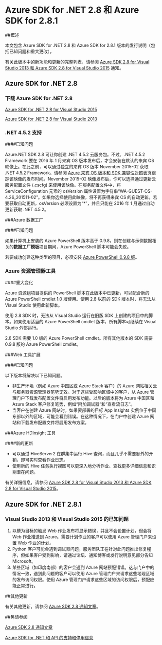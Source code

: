 
<properties 
   pageTitle="Azure SDK for .NET 2.8 发行说明" 
   description="Azure SDK for .NET 2.8 发行说明" 
   services="app-service\web" 
   documentationCenter=".net" 
   authors="Juliako" 
   manager="dwrede" 
   editor=""/>

<tags
	ms.service="app-service"
	ms.date="11/30/2015"
	wacn.date="01/29/2016"/>

# Azure SDK for .NET 2.8 和 Azure SDK for 2.8.1

##概述
 
本文包含 Azure SDK for .NET 2.8 和 Azure SDK for 2.8.1 版本的发行说明（包括已知问题和重大更改）。

有关此版本中的新功能和更新的完整列表，请参阅 [Azure SDK 2.8 for Visual Studio 2013 和 Azure SDK 2.8 for Visual Studio 2015](https://azure.microsoft.com/zh-cn/blog/announcing-the-azure-sdk-2-8-for-net/) 通知。

##  Azure SDK for .NET 2.8

### 下载 Azure SDK for .NET 2.8

[Azure SDK for .NET 2.8 for Visual Studio 2015](http://go.microsoft.com/fwlink/?LinkId=699285)

[Azure SDK for .NET 2.8 for Visual Studio 2013](http://go.microsoft.com/fwlink/?LinkId=699287)
 
### .NET 4.5.2 支持 

####已知问题

Azure.NET SDK 2.8 可让你创建 .NET 4.5.2 云服务包。不过，.NET 4.5.2 Framework 要在 2016 年 1 月来宾 OS 版本发布后，才会安装在默认的来宾 OS 映像上。在此之前，可以通过独立的来宾 OS 版本 November 2015-02 获取 .NET 4.5.2 Framework。请参阅 [Azure 来宾 OS 版本和 SDK 兼容性对照表](/documentation/articles/cloud-services-guestos-update-matrix)页跟踪该映像的发布时间。November 2015-02 映像发布后，你可以选择通过更新云服务配置文件 (.cscfg) 来使用该映像。在服务配置文件中，将 ServiceConfiguration 元素的 osVersion 属性设置为字符串“WA-GUEST-OS-4.26\_201511-02”。如果你选择使用此映像，将不再获得来宾 OS 的自动更新。若要获取自动更新，osVersion 必须设置为“*”，并且只能在 2016 年 1 月通过自动更新获取 .NET 4.5.2。

###Azure 数据工厂

####已知问题 

如果计算机上安装的 Azure PowerShell 版本高于 0.9.8，则在创建与示例数据相关的**数据工厂模板**项目期间，Azure PowerShell 脚本可能会失败。

若要成功创建这种类型的项目，必须安装 [Azure PowerShell 0.9.8 版](https://github.com/Azure/azure-powershell/releases/download/v0.9.8-September2015/azure-powershell.0.9.8.msi)。


### Azure 资源管理器工具 

####重大变化

Azure 资源组项目提供的 PowerShell 脚本在此版本中已更新，可以配合新的 Azure PowerShell cmdlet 1.0 版使用。使用 2.8 以前的 SDK 版本时，将无法从 Visual Studio 使用此新脚本。

使用 2.8 SDK 时，无法从 Visual Studio 运行在旧版 SDK 上创建的项目中的脚本。如果使用适当的 Azure PowerShell cmdlet 版本，所有脚本可继续在 Visual Studio 外部运行。

2\.8 SDK 需要 1.0 版的 Azure PowerShell cmdlet。所有其他版本的 SDK 需要 0.9.8 版的 Azure PowerShell cmdlet。

###Web 工具扩展

####已知问题

以下版本将解决以下已知问题。

- 非生产环境（例如 Azure 中国区或 Azure Stack 客户）的 Azure 网站相关云与服务器资源管理器笔势无效。对于这些受影响区域中的客户，从 Azure 管理门户下载发布配置文件将启用发布功能。以后的版本将为 Azure 中国区和 Azure Stack 客户修复笔势，例如“附加调试器”和“查看流日志”。 
- 当客户在创建 Azure 网站时，如果要部署的目标 App Insights 实例位于中国东部以外的区域，可能会看到错误。在这种情况下，在门户中创建 Azure 网站和下载发布配置文件将启用发布方案。 

###Azure HDInsight 工具

####新的更新

- 可以通过 HiveServer2 在群集中运行 Hive 查询，而且几乎不需要额外的开销，即可实时查看作业日志。
- 使用新的 Hive 任务执行视图可以更深入地分析作业、查找更多详细信息和识别潜在问题。

有关详细信息，请参阅 [Azure SDK 2.8 for Visual Studio 2013 和 Azure SDK 2.8 for Visual Studio 2015](https://azure.microsoft.com/zh-cn/blog/announcing-the-azure-sdk-2-8-for-net/)。

## Azure SDK for .NET 2.8.1

### Visual Studio 2013 和 Visual Studio 2015 的已知问题
 
1. 以槽为目标的触发 Web 作业发布将显示错误，并且不会设置计划，但会将 Web 作业推送到 Azure。需要计划作业的客户可以使用 Azure 管理门户来设置 Web 作业的计划。 
2. Python 客户可能会遇到调试器问题。服务团队正在针对此问题推出修复程序，但如果客户受到影响，请通过论坛、通知博客或发行说明意见部分告知 Microsoft。 
3. 某些区域（如印度南部）的客户会遇到 Azure 网站预配错误。这与门户中的情况一致，遇到此问题的客户可以使用 Azure 管理门户来请求这些地理区域的发布访问权限。使用 Azure 管理门户请求这些区域的访问权限后，预配应能正常进行。 


##其他更新

有关其他更新，请参阅 [Azure SDK 2.8 通知文章](https://azure.microsoft.com/zh-cn/blog/announcing-the-azure-sdk-2-8-for-net/)。

##另请参阅

[Azure SDK 2.8 通知文章](https://azure.microsoft.com/zh-cn/blog/announcing-the-azure-sdk-2-8-for-net/)

[Azure SDK for .NET 和 API 的支持和停用信息](https://msdn.microsoft.com/zh-cn/library/azure/dn479282.aspx)

<!---HONumber=Mooncake_0118_2016-->